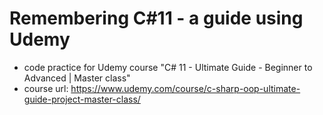 # Remembering C#11 - a guide using Udemy
* code practice for Udemy course "C# 11 - Ultimate Guide - Beginner to Advanced | Master class"
* course url: https://www.udemy.com/course/c-sharp-oop-ultimate-guide-project-master-class/  
